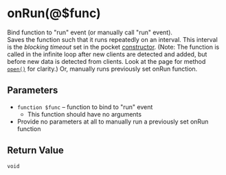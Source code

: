 # onRun(@$func)
Bind function to "run" event (or manually call "run" event).  
Saves the function such that it runs repeatedly on an interval. This interval is the *blocking timeout* set in the pocket [constructor](#dl-php-construct). (Note: The function is called in the infinite loop after new clients are detected and added, but before new data is detected from clients. Look at the page for method [`open()`](#dl-php-open) for clarity.) Or, manually runs previously set onRun function.

## Parameters
  - `function $func` – function to bind to "run" event
     - This function should have no arguments
  - Provide no parameters at all to manually run a previously set onRun function

## Return Value
`void`
